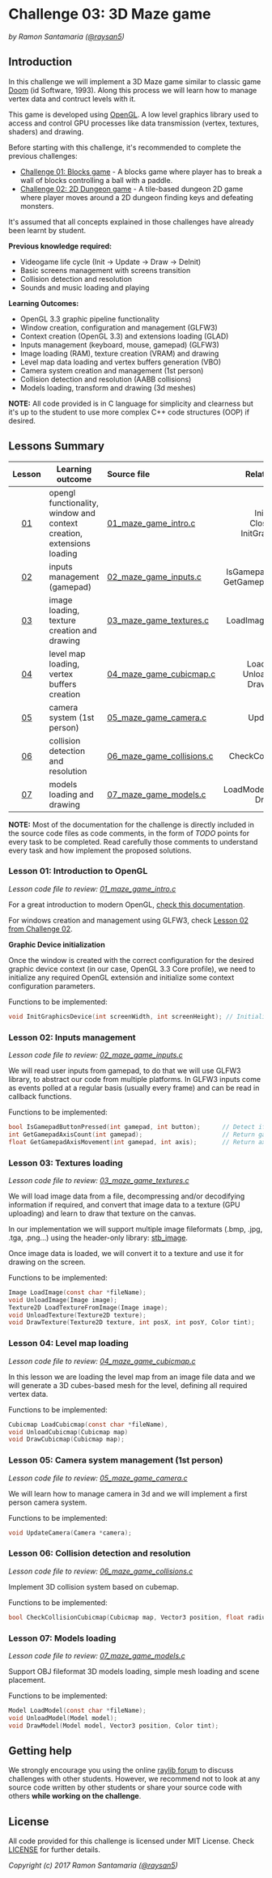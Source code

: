 
# Challenge 03: 3D Maze game

*by Ramon Santamaria ([@raysan5](https://twitter.com/raysan5))*

## Introduction
In this challenge we will implement a 3D Maze game similar to classic game [Doom](https://en.wikipedia.org/wiki/Doom_(series)) (id Software, 1993). Along this process we will learn how to manage vertex data and contruct levels with it.

This game is developed using [OpenGL](https://en.wikipedia.org/wiki/OpenGL). A low level graphics library used to access and control GPU processes like data transmission (vertex, textures, shaders) and drawing.

Before starting with this challenge, it's recommended to complete the previous challenges: 
 - [Challenge 01: Blocks game](../01_challenge_blocks) - A blocks game where player has to break a wall of blocks controlling a ball with a paddle.
 - [Challenge 02: 2D Dungeon game](../02_challenge_dungeon2d) - A tile-based dungeon 2D game where player moves around a 2D dungeon finding keys and defeating monsters.

It's assumed that all concepts explained in those challenges have already been learnt by student.

**Previous knowledge required:**
 - Videogame life cycle (Init -> Update -> Draw -> DeInit)
 - Basic screens management with screens transition
 - Collision detection and resolution
 - Sounds and music loading and playing

**Learning Outcomes:**
 - OpenGL 3.3 graphic pipeline functionality
 - Window creation, configuration and management (GLFW3)
 - Context creation (OpenGL 3.3) and extensions loading (GLAD)
 - Inputs management (keyboard, mouse, gamepad) (GLFW3)
 - Image loading (RAM), texture creation (VRAM) and drawing
 - Level map data loading and vertex buffers generation (VBO)
 - Camera system creation and management (1st person)
 - Collision detection and resolution (AABB collisions)
 - Models loading, transform and drawing (3d meshes)
 
**NOTE:** All code provided is in C language for simplicity and clearness but it's up to the student to use more complex C++ code structures (OOP) if desired.
 
## Lessons Summary

Lesson | Learning outcome | Source file | Related functions
:-----:|------------------|:------------|:-----------------:
[01](#lesson-01-introduction-to-opengl) | opengl functionality, <br>window and context creation, <br>extensions loading | [01_maze_game_intro.c](lessons/01_maze_game_intro.c) | InitWindow(), <br>CloseWindow(), <br>InitGraphicsDevice()
[02](#lesson-02-inputs-management) | inputs management (gamepad) | [02_maze_game_inputs.c](lessons/02_maze_game_inputs.c) | IsGamepadButtonPressed(), <br>GetGamepadAxisMovement()
[03](#lesson-03-textures-loading) | image loading, <br>texture creation and drawing | [03_maze_game_textures.c](lessons/03_maze_game_textures.c) | LoadImage(), LoadTexture()
[04](#lesson-04-level-map-loading) | level map loading, <br>vertex buffers creation | [04_maze_game_cubicmap.c](lessons/04_maze_game_cubicmap.c) | LoadCubicmap(), <br>UnloadCubicmap(), <br>DrawCubicmap()
[05](#lesson-05-camera-system-management-1st-person) | camera system (1st person) | [05_maze_game_camera.c](lessons/05_maze_game_camera.c) | UpdateCamera()
[06](#lesson-06-collision-detection-and-resolution) | collision detection and resolution | [06_maze_game_collisions.c](lessons/06_maze_game_collisions.c) | CheckCollisionCubicmap()
[07](#lesson-07-models-loading) | models loading and drawing | [07_maze_game_models.c](lessons/07_maze_game_models.c) | LoadModel(), UnloadModel(), <br>DrawModel()

**NOTE:** Most of the documentation for the challenge is directly included in the source code files as code comments, in the form of *TODO* points for every task to be completed. Read carefully those comments to understand every task and how implement the proposed solutions.

### Lesson 01: Introduction to OpenGL

*Lesson code file to review: [01_maze_game_intro.c](lessons/01_maze_game_intro.c)*

For a great introduction to modern OpenGL, [check this documentation](https://learnopengl.com/).

For windows creation and management using GLFW3, check [Lesson 02 from Challenge 02](../02_challenge_dungeon2d/README.md#lesson-02-window-creation-and-management).

**Graphic Device initialization**

Once the window is created with the correct configuration for the desired graphic device context (in our case, OpenGL 3.3 Core profile), we need to initialize any required OpenGL extensión and initialize some context configuration parameters.

Functions to be implemented:
```c
void InitGraphicsDevice(int screenWidth, int screenHeight); // Initialize graphics device context
```

### Lesson 02: Inputs management

*Lesson code file to review: [02_maze_game_inputs.c](lessons/02_maze_game_inputs.c)*

We will read user inputs from gamepad, to do that we will use GLFW3 library, to abstract our code from multiple platforms. In GLFW3 inputs come as events polled at a regular basis (usually every frame) and can be read in callback functions.

Functions to be implemented:
```c
bool IsGamepadButtonPressed(int gamepad, int button);      // Detect if a gamepad button has been pressed once
int GetGamepadAxisCount(int gamepad);                      // Return gamepad axis count for a gamepad
float GetGamepadAxisMovement(int gamepad, int axis);       // Return axis movement value for a gamepad axis
```

### Lesson 03: Textures loading

*Lesson code file to review: [03_maze_game_textures.c](lessons/03_maze_game_textures.c)*

We will load image data from a file, decompressing and/or decodifying information if required, and convert that image data to a texture (GPU uploading) and learn to draw that texture on the canvas.

In our implementation we will support multiple image fileformats (.bmp, .jpg, .tga, .png...) using the header-only library: [stb_image](https://github.com/nothings/stb/blob/master/stb_image.h).

Once image data is loaded, we will convert it to a texture and use it for drawing on the screen.

Functions to be implemented:
```c
Image LoadImage(const char *fileName);
void UnloadImage(Image image);
Texture2D LoadTextureFromImage(Image image);
void UnloadTexture(Texture2D texture);
void DrawTexture(Texture2D texture, int posX, int posY, Color tint);
```

### Lesson 04: Level map loading

*Lesson code file to review: [04_maze_game_cubicmap.c](lessons/04_maze_game_cubicmap.c)*

In this lesson we are loading the level map from an image file data and we will generate a 3D cubes-based mesh for the level, defining all required vertex data.

Functions to be implemented:
```c
Cubicmap LoadCubicmap(const char *fileName), 
void UnloadCubicmap(Cubicmap map)
void DrawCubicmap(Cubicmap map);
```

### Lesson 05: Camera system management (1st person)

*Lesson code file to review: [05_maze_game_camera.c](lessons/05_maze_game_camera.c)*

We will learn how to manage camera in 3d and we will implement a first person camera system.

Functions to be implemented:
```c
void UpdateCamera(Camera *camera);
```

### Lesson 06: Collision detection and resolution

*Lesson code file to review: [06_maze_game_collisions.c](lessons/06_maze_game_collisions.c)*

Implement 3D collision system based on cubemap.

Functions to be implemented:
```c
bool CheckCollisionCubicmap(Cubicmap map, Vector3 position, float radius);
```

### Lesson 07: Models loading

*Lesson code file to review: [07_maze_game_models.c](lessons/07_maze_game_models.c)*

Support OBJ fileformat 3D models loading, simple mesh loading and scene placement.

Functions to be implemented:
```c
Model LoadModel(const char *fileName);
void UnloadModel(Model model); 
void DrawModel(Model model, Vector3 position, Color tint);
```

## Getting help 
We strongly encourage you using the online [raylib forum](forum.raylib.com) to discuss challenges with other students. However, we recommend not to look at any source code written by other students or share your source code with others **while working on the challenge**.

## License
All code provided for this challenge is licensed under MIT License. Check [LICENSE](../LICENSE) for further details.

*Copyright (c) 2017 Ramon Santamaria ([@raysan5](https://twitter.com/raysan5))*
